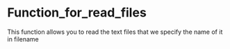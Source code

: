 # Function_for_read_files
This function allows you to read the text files that we specify the name of it in filename

